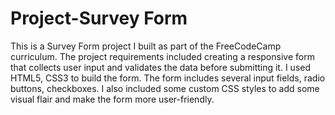 # Project-Survey Form
 This is a Survey Form project I built as part of the FreeCodeCamp curriculum. The project requirements included creating a responsive form that collects user input and validates the data before submitting it. I used HTML5, CSS3 to build the form. The form includes several input fields, radio buttons, checkboxes. I also included some custom CSS styles to add some visual flair and make the form more user-friendly.
